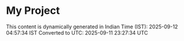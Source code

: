 # My Project

This content is dynamically generated in Indian Time (IST): 2025-09-12 04:57:34 IST
Converted to UTC: 2025-09-11 23:27:34 UTC
